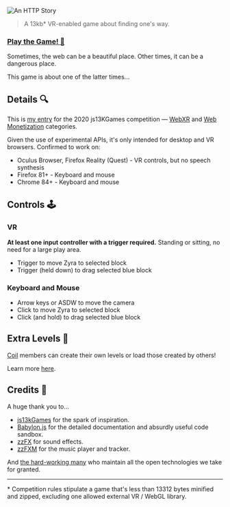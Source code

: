 ![An HTTP Story](./images/an-http-story-400.png)

> A 13kb\* VR-enabled game about finding one's way.

### [**Play the Game! 👾**](https://an-http-story.vercel.app/)

Sometimes, the web can be a beautiful place. Other times, it can be a dangerous
place.

This game is about one of the latter times...


## Details 🔍

This is [my entry](https://js13kgames.com/entries/an-http-story) for the 2020 js13KGames competition —
[WebXR](https://js13kgames.com/webxr) and [Web
Monetization](https://js13kgames.com/webmonetization) categories. 

Given the use of experimental APIs, it's only intended for desktop and VR
browsers. Confirmed to work on:

- Oculus Browser, Firefox Reality (Quest) - VR controls, but no speech synthesis
- Firefox 81+ - Keyboard and mouse
- Chrome 84+ - Keyboard and mouse

## Controls 🕹

### VR

**At least one input controller with a trigger required.** Standing or sitting,
no need for a large play area.

- Trigger to move Zyra to selected block
- Trigger (held down) to drag selected blue block

### Keyboard and Mouse

- Arrow keys or ASDW to move the camera
- Click to move Zyra to selected block
- Click (and hold) to drag selected blue block

## Extra Levels 🍰

[Coil](https://coil.com/) members can create their own levels or load those
created by others!

Learn more [here](https://github.com/kaizau/an-http-story/tree/master/extras#readme).

## Credits 🙏

A huge thank you to...

- [js13kGames](https://js13kgames.com/) for the spark of inspiration.
- [Babylon.js](https://www.babylonjs.com/) for the detailed documentation and
  absurdly useful code sandbox.
- [zzFX](https://killedbyapixel.github.io/ZzFX/) for sound effects.
- [zzFXM](https://keithclark.github.io/ZzFXM/) for the music player and tracker.

And [the hard-working many](https://xkcd.com/2347/) who maintain all the open
technologies we take for granted.

---

\* Competition rules stipulate a game that's less than 13312 bytes minified and
zipped, excluding one allowed external VR / WebGL library.
